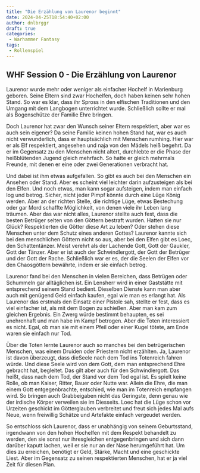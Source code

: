 ```yaml
---
title: "Die Erzählung von Laurenor beginnt"
date: 2024-04-25T18:54:40+02:00
author: dnlbrggr
draft: true
categories:
 - Warhammer Fantasy
tags:
 - Rollenspiel
---
```


## WHF Session 0 - Die Erzählung von Laurenor

Laurenor wurde mehr oder weniger als einfacher Hochelf in Marienburg geboren. Seine Eltern sind zwar Hochelfen, doch haben keinen sehr hohen Stand. So war es klar, dass ihr Spross in den elfischen Traditionen und den Umgang mit dem Langbogen unterrichtet wurde. Schließlich sollte er mal als Bogenschütze der Familie Ehre bringen.

Doch Laurenor hat zwar den Wunsch seiner Eltern respektiert, aber war es auch sein eigener? Da seine Familie keinen hohen Stand hat, war es auch nicht verwunderlich, dass er hauptsächlich mit Menschen rumhing. Hier war er als Elf respektiert, angesehen und naja von den Mädels heiß begehrt. Da er im Gegensatz zu den Menschen nicht altert, durchlebte er die Phase der heißblütenden Jugend gleich mehrfach. So hatte er gleich mehrmals Freunde, mit denen er eine oder zwei Generationen verbracht hat. 

Und dabei ist ihm etwas aufgefallen. So gibt es auch bei den Menschen ein Ansehen oder Stand. Aber es scheint viel leichter darin aufzusteigen als bei den Elfen. Und noch etwas, man kann sogar aufsteigen, indem man einfach log und betrog. Sicher, nicht jeder Pimpf könnte durch eine Lüge König werden. Aber an der richten Stelle, die richtige Lüge, etwas Bestechung oder gar Mord schaffte Möglichkeit, von denen viele ihr Leben lang träumen. Aber das war nicht alles, Laurenor stellte auch fest, dass die besten Betrüger selten von den Göttern bestraft wurden. Hatten sie nur Glück? Respektierten die Götter diese Art zu leben? Oder stehen diese Menschen unter dem Schutz eines anderen Gottes? Laurenor kannte sich bei den menschlichen Göttern nicht so aus, aber bei den Elfen gibt es Loec, den Schattentänzer. Meist verehrt als der Lachende Gott, Gott der Gaukler, Gott der Tänzer. Aber er ist auch der Schwindlergott, der Gott der Betrüger und der Gott der Rache. Schließlich war er es, der die Seelen der Elfen vor den Chaosgöttern bewährte, indem er sie einfach betrog.

Laurenor fand bei den Menschen in vielen Bereichen, dass Betrügen oder Schummeln gar alltäglichen ist. Ein Lensherr wird in einer Gaststätte mit entsprechend seinem Stand bedient. Dieselben Dienste kann man aber auch mit genügend Geld einfach kaufen, egal wie man es erlangt hat. Als Laurenor das erstmals den Einsatz einer Pistole sah, stellte er fest, dass es viel einfacher ist, als mit dem Bogen zu schießen. Aber man kam zum gleichen Ergebnis. Ein Zwerg würde bestimmt behaupten, es sei unehrenhaft und man habe im Kampf betrogen. Aber die Toten interessiert es nicht. Egal, ob man sie mit einem Pfeil oder einer Kugel tötete, am Ende waren sie einfach nur Tod.

Über die Toten lernte Laurenor auch so manches bei den betrügerischen Menschen, was einem Druiden oder Priestern nicht erzählten. Ja, Laurenor ist davon überzeugt, dass dieSeele nach dem Tod ins Totenreich fahren würde. Und diese Seele wird von dem Gott, dem man entsprechend Ehre gebracht hat, begleitet. Das gilt aber auch für den Schwindlergott. Das heißt, dass nach dem Tod, der Stand vor dem Tod egal ist. Es spielt keine Rolle, ob man Kaiser, Ritter, Bauer oder Nutte war. Allein die Ehre, die man einem Gott entgegenbrachte, entschied, wie man im Totenreich empfangen wird. So bringen auch Grabbeigaben nicht das Geringste, denn genau wie der irdische Körper verweilen sie im Diesseits. Loec hat die Lüge schon vor Urzeiten geschickt im Götterglauben verbreitet und freut sich jedes Mal aufs Neue, wenn freiwillig Schätze und Artefakte einfach vergeudet werden.

So entschloss sich Laurenor, dass er unabhängig von seinem Geburtsstand, irgendwann von den hohen Hochelfen mit dem Respekt behandelt zu werden, den sie sonst nur ihresgleichen entgegenbringen und sich dann darüber kaputt lachen, weil er sie nur an der Nase herumgeführt hat. Um dies zu erreichen, benötigt er Geld, Stärke, Macht und eine geschickte Liest. Aber im Gegensatz zu seinen respektierten Menschen, hat er ja viel Zeit für diesen Plan.
